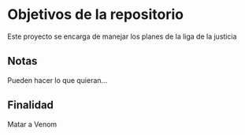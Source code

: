 # Objetivos de la repositorio

Este proyecto se encarga de manejar los planes de la liga de la justicia


## Notas
Pueden hacer lo que quieran...

## Finalidad
Matar a Venom
